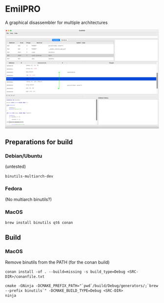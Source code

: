 # EmilPRO
A graphical disassembler for multiple architectures

![The application on MacOS](doc/emilpro.png)

## Preparations for build

### Debian/Ubuntu

(untested)

`binutils-multiarch-dev`

### Fedora

(No multiarch binutils?)

### MacOS

```
brew install binutils qt6 conan
```

## Build

### MacOS

Remove binutils from the PATH (for the conan build)

```
conan install -of . --build=missing -s build_type=Debug <SRC-DIR>/conanfile.txt
```

```
cmake -GNinja -DCMAKE_PREFIX_PATH="`pwd`/build/Debug/generators/;`brew --prefix binutils`" -DCMAKE_BUILD_TYPE=Debug <SRC-DIR>
ninja
```
